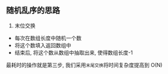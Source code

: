 ## 随机乱序的思路

1. 末位交换

- 每次在数组长度中随机一个数
- 将这个数填入返回数组中
- 结束后, 将这个数从数组中抽取出来, 使得数组长度-1

最耗时的操作就是第三步, 我们采用`末尾交换`将时间复杂度提高到 O(N)

